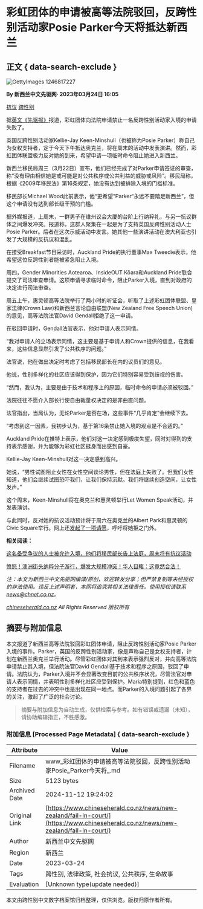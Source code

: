 # 彩虹团体的申请被高等法院驳回，反跨性别活动家Posie Parker今天将抵达新西兰

## 正文 { data-search-exclude }


![GettyImages 1246817227](https://static.chineseherald.co.nz/assets/Uploads/News/blog-83069/GettyImages-1246817227.jpg)

**By 新西兰中文先驱网· 2023年03月24日 16:05**

[抗议](https://www.chineseherald.co.nz/home/TagForm?Search=%E6%8A%97%E8%AE%AE) [跨性别](https://www.chineseherald.co.nz/home/TagForm?Search=%E8%B7%A8%E6%80%A7%E5%88%AB)

据[英文《先驱报》](https://www.nzherald.co.nz/nz/coalition-of-rainbow-groups-fail-in-high-court-challenge-against-posie-parkers-entry-to-nz/I7CHCOJXSZGMVN2XYC4IOI3G2Y/)报道，彩虹团体向法院申请禁止一名反跨性别活动家入境的申请失败了。

英国反跨性别活动家Kellie-Jay Keen-Minshull（也被称为Posie Parker）称自己为女权支持者，定于今天下午抵达奥克兰，将在周末的活动中发表演讲。然而，彩虹团体联盟极力反对她的到来，希望申请一项临时命令阻止她进入新西兰。

新西兰移民局周三（3月22日）宣布，他们已经完成了对Parker申请签证的审查，称“没有理由相信她是或可能是对公共秩序或公共利益的威胁或风险”。移民局称，根据《2009年移民法》第16条规定，她没有达到被排除入境的门槛标准。

移民部长Michael Wood此前表示，他“更希望”Parker“永远不要踏足新西兰”，但这个申请没有达到部长级干预的门槛。

据外媒报道，上周末，一群男子在维州议会大厦的台阶上行纳粹礼，与另一抗议群体之间爆发冲突。报道称，这群人聚集在一起是为了支持英国反跨性别活动人士Posie Parker。后者在这次示威活动中发言。她其他一些演讲活动在澳大利亚也引发了大规模的反抗议和混乱。

在接受Breakfast节目采访时，Auckland Pride的执行董事Max Tweedie表示，他希望这位反跨性别者能被紧急阻止入境。

周四，Gender Minorities Aotearoa、InsideOUT Kōara和Auckland Pride联合提交了司法审查申请。这项申请寻求临时命令，阻止Parker入境，直到对政府的决定进行司法审查。

周五上午，惠灵顿高等法院举行了两小时的听证会，听取了上述彩虹团体联盟、皇家法律(Crown Law)和新西兰言论自由联盟(New Zealand Free Speech Union)的意见，高等法院法官David Gendall拒绝了这一申请。

在驳回申请时，Gendall法官表示，他对申请人表示同情。

“我对申请人的立场表示同情，这主要是基于申请人和Crown提供的信息，在我看来，这些信息显然引发了公共秩序的问题。”

法官说，他在做出决定时考虑了包括移民部长在内的议员们的意见。

他说，性别多样化的社区应该得到保护，因为它们特别容易受到歧视的伤害。

“然而，我认为，主要是由于技术和程序上的原因，临时命令的申请必须被驳回。”

法院往往不愿介入部长行使自由裁量权决定的是非曲直问题。

法官指出，当局认为，无论Parker是否在场，这些事件“几乎肯定”会继续下去。

“考虑到这一因素，我初步认为，基于第16条禁止她入境的观点是不合适的。”

Auckland Pride在推特上表示，他们对这一决定感到极度失望，同时对得到的支持表示感谢，并为能够为彩虹社区挺身而出感到自豪。

Kellie-Jay Keen-Minshull对这一决定感到高兴。

她说，“男性试图阻止女性在女性空间谈论男性，但在法庭上失败了。但我们女性知道，他们会继续试图恐吓我们，让我们保持沉默。我们将继续创造空间，让女性发声。”

这个周末，Keen-Minshull将在奥克兰和惠灵顿举行Let Women Speak活动，并发表演讲。

与此同时，反对她的抗议活动预计将于周六在奥克兰的Albert Park和惠灵顿的Civic Square举行。网上还[发起了一项请愿](https://www.change.org/p/keep-posie-parker-s-hate-out-of-new-zealand?recruiter=1223617210&recruited_by_id=b76778a0-0845-11ec-a798-2566e3b69e45&utm_source=share_petition&utm_campaign=share_petition&utm_term=share_for_starters_page&utm_medium=facebook&utm_content=fht-35755086-en-au%3A0&fbclid=IwAR1QrRVc0S3DCkvLp0W63rasU_FML96U-zMlb-6iolRZ9fJtlun6JR4KGfs)，呼吁将她拒之门外。

**相关阅读：**

[这名备受争议的人士被允许入境，他们将移民部长告上法庭，周末将有抗议活动](https://www.chineseherald.co.nz/news/new-zealand/posie-parker-entry/)

[愤怒！澳洲街头纳粹分子游行，爆发大规模冲突！华人目睹：这竟然合法！](https://www.chineseherald.co.nz/news/socialmedia/oz-nazi-salute/)

_注：本文为新西兰中文先驱网编译/原创，欢迎转发分享；但严禁复制等未经授权的非法使用。违反上述声明者，本网将追究其相关法律责任。使用授权请联系[news@chnet.co.nz](mailto:news@chnet.co.nz)。_

_[chineseherald.co.nz](http://chineseherald.co.nz/) All Rights Reserved 版权所有_

## 摘要与附加信息

<!-- tcd_abstract -->
本文报道了新西兰高等法院驳回彩虹团体申请，阻止反跨性别活动家Posie Parker入境的事件。Parker，英国的反跨性别活动家，像是声称自己是女权支持者，计划在新西兰奥克兰举行活动。尽管彩虹团体对其到来表示强烈反对，并向高等法院申请禁止其入境，但法院法官David Gendall基于技术和程序之原因，驳回了申请。法院认为，Parker入境并不会显著改变目前的公共秩序状况，尽管法官对申请人表示同情，并表明性别多样化社区应受到保护。Maria特别提到，红色和蓝色的支持者在过去的冲突中也是出现在同一地点。而Parker的入境问题引起了各界的关注，激起了广泛的社会讨论。
<!-- tcd_abstract_end -->

> 摘要与附加信息为自动生成，仅供检索与参考。如有错误或遗漏（未知），请协助编辑指正，不胜感激。

### 附加信息 [Processed Page Metadata] { data-search-exclude }

| Attribute       | Value                                  |
|-----------------|----------------------------------------|
| Filename        | www_彩虹团体的申请被高等法院驳回，反跨性别活动家Posie_Parker今天将_.md                             |
| Size            | 5123 bytes                           |
| Archived Date   | 2024-11-12 19:24:02                             |
| Original Link   | [https://www.chineseherald.co.nz/news/new-zealand/fail-in-court/](https://www.chineseherald.co.nz/news/new-zealand/fail-in-court/)                       |
| Author          | 新西兰中文先驱网                               |
| Region          | 新西兰                               |
| Date            | 2023-03-24                                 |
| Tags            | 跨性别, 法律政策, 社会抗议, 公共秩序, 生命故事                                 |
| Evaluation            | [Unknown type(update needed)]                                 |
<!-- tcd_table_end -->

本文由跨性别中文数字档案馆归档整理，仅供浏览。版权归原作者所有。
